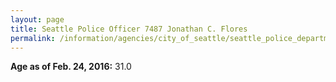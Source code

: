 ```yaml
---
layout: page
title: Seattle Police Officer 7487 Jonathan C. Flores
permalink: /information/agencies/city_of_seattle/seattle_police_department/copbook/7487/
---
```


**Age as of Feb. 24, 2016:** 31.0
